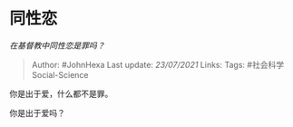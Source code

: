 # 同性恋
*在基督教中同性恋是罪吗？*

> Author: #JohnHexa
Last update: *23/07/2021* 
Links:
Tags:  #社会科学Social-Science



你是出于爱，什么都不是罪。

你是出于爱吗？



